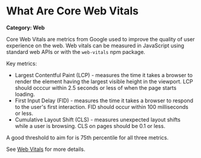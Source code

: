 # What Are Core Web Vitals

__Category: Web__

Core Web Vitals are metrics from Google used to improve the quality of user experience on the web. Web vitals can be measured in JavaScript using standard web APIs or with the `web-vitals` npm package.

Key metrics:

* Largest Contentful Paint (LCP) - measures the time it takes a browser to render the element having the largest visible height in the viewport. LCP should occcur within 2.5 seconds or less of when the page starts loading.
* First Input Delay (FID) -  measures the time it takes a browser to respond to the user's first interaction. FID should occur within 100 milliseconds or less.
* Cumulative Layout Shift (CLS) - measures unexpected layout shifts while a user is browsing. CLS on pages should be 0.1 or less.

A good threshold to aim for is 75th percentile for all three metrics.

See [Web Vitals](https://web.dev/vitals/) for more details.